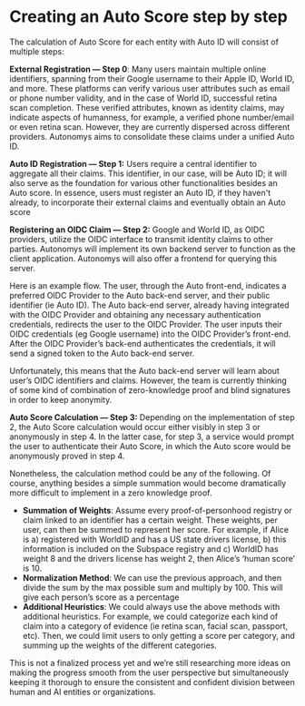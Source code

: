 # Creating an Auto Score step by step

The calculation of Auto Score for each entity with Auto ID will consist of multiple steps:

**External Registration — Step 0**: Many users maintain multiple online identifiers, spanning from their Google username to their Apple ID, World ID, and more. These platforms can verify various user attributes such as email or phone number validity, and in the case of World ID, successful retina scan completion. These verified attributes, known as identity claims, may indicate aspects of humanness, for example, a verified phone number/email or even retina scan. However, they are currently dispersed across different providers. Autonomys aims to consolidate these claims under a unified Auto ID.

**Auto ID Registration — Step 1:** Users require a central identifier to aggregate all their claims. This identifier, in our case, will be Auto ID; it will also serve as the foundation for various other functionalities besides an Auto score. In essence, users must register an Auto ID, if they haven't already, to incorporate their external claims and eventually obtain an Auto score

**Registering an OIDC Claim — Step 2:** Google and World ID, as OIDC providers, utilize the OIDC interface to transmit identity claims to other parties. Autonomys will implement its own backend server to function as the client application. Autonomys will also offer a frontend for querying this server.

Here is an example flow. The user, through the Auto front-end, indicates a preferred OIDC Provider to the Auto back-end server, and their public identifier (ie Auto ID). The Auto back-end server, already having integrated with the OIDC Provider and obtaining any necessary authentication credentials, redirects the user to the OIDC Provider. The user inputs their OIDC credentials (eg Google username) into the OIDC Provider’s front-end. After the OIDC Provider’s back-end authenticates the credentials, it will send a signed token to the Auto back-end server.

Unfortunately, this means that the Auto back-end server will learn about user’s OIDC identifiers and claims. However, the team is currently thinking of some kind of combination of zero-knowledge proof and blind signatures in order to keep anonymity.

**Auto Score Calculation — Step 3:** Depending on the implementation of step 2, the Auto Score calculation would occur either visibly in step 3 or anonymously in step 4. In the latter case, for step 3, a service would prompt the user to authenticate their Auto Score, in which the Auto score would be anonymously proved in step 4.

Nonetheless, the calculation method could be any of the following. Of course, anything besides a simple summation would become dramatically more difficult to implement in a zero knowledge proof.

* **Summation of Weights**: Assume every proof-of-personhood registry or claim linked to an identifier has a certain weight. These weights, per user, can then be summed to represent her score. For example, if Alice is a) registered with WorldID and has a US state drivers license, b) this information is included on the Subspace registry and c) WorldID has weight 8 and the drivers license has weight 2, then Alice’s ‘human score’ is 10.
* **Normalization Method**: We can use the previous approach, and then divide the sum by the max possible sum and multiply by 100. This will give each person’s score as a percentage
* **Additional Heuristics**: We could always use the above methods with additional heuristics. For example, we could categorize each kind of claim into a category of evidence (ie retina scan, facial scan, passport, etc). Then, we could limit users to only getting a score per category, and summing up the weights of the different categories.

This is not a finalized process yet and we’re still researching more ideas on making the progress smooth from the user perspective but simultaneously keeping it thorough to ensure the consistent and confident division between human and AI entities or organizations.
